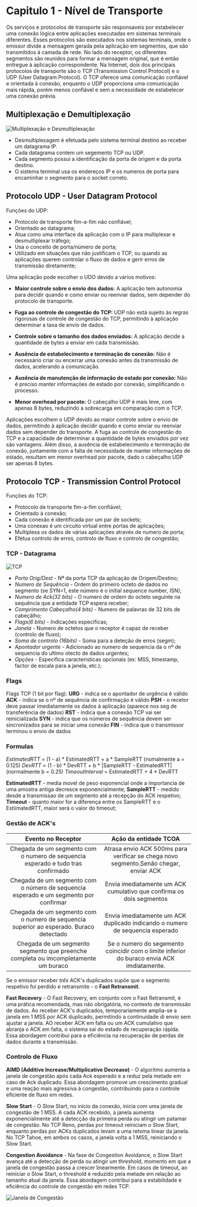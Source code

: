 # Capitulo 1 - Nível de Transporte

Os serviços e protocolos de transporte são responsaveis por estabelecer uma conexão lógica entre aplicações executadas em sistemas terminais diferentes. Esses protocolos são executados nos sistemas terminais, onde o emissor divide a mensagem gerada pela aplicação em segmentos, que são transmitidos á camada de rede. No lado do receptor, os diferentes segmentos são reunidos para formar a mensagem original, que é então entregue à aplicação correspondente. Na Internet, dois dos principais protocolos de transporte são o TCP (Transmission Control Protocol) e o UDP (User Datagram Protocol). O TCP oferece uma comunicação confiável e orientada à conexão, enquanto o UDP proporciona uma comunicação mais rápida, porém menos confiável e sem a necessidade de estabelecer uma conexão prévia.

## Multiplexação e Demultiplexação

![Multiplexação e Desmultiplexação](img/multi.png)

 - Desmultiplexagem é efetuada pelo sistema terminal destino ao receber um datagrama IP.
 - Cada datagrama contem um segemento TCP ou UDP.
 - Cada segmento possui a identificação da porta de origem e da porta destino.
 - O sistema terminal usa os endereços IP e os numeros de porta para encaminhar o segmento para o socket correto.

## Protocolo UDP - User Datagram Protocol

Funções do UDP:
 - Protocolo de transporte fim-a-fim não confiável;
 - Orientado ao datagrama;
 - Atua como uma interface da aplicação com o IP para multiplexar e desmultiplexar tráfego;
 - Usa o conceito de porta/número de porta;
 - Utilizado em situações que não justificam o TCP, ou quando as aplicações querem controlar o fluxo de dados e gerir erros de transmissão diretamente;

Uma aplicação pode escolher o UDO devido a vários motivos:

 - **Maior controle sobre o envio dos dados:** A aplicação tem autonomia para decidir quando e como enviar ou reenviar dados, sem depender do protocolo de transporte.

 - **Fuga ao controle de congestão do TCP:** UDP não está sujeito às regras rigorosas de controle de congestão do TCP, permitindo à aplicação determinar a taxa de envio de dados.

 - **Controle sobre o tamanho dos dados enviados:** A aplicação decide a quantidade de bytes a enviar em cada transmissão.

 - **Ausência de estabelecimento e terminação de conexão:** Não é necessário criar ou encerrar uma conexão antes da transmissão de dados, acelerando a comunicação.

 - **Ausência de manutenção de informação de estado por conexão:** Não é preciso manter informações de estado por conexão, simplificando o processo.

 - **Menor overhead por pacote:** O cabeçalho UDP é mais leve, com apenas 8 bytes, reduzindo a sobrecarga em comparação com o TCP.

Aplicações escolhem o UDP devido ao maior controle sobre o envio de dados, permitindo à aplicação decidir quando e como enviar ou reenviar dados sem depender do transporte. A fuga ao controle de congestão do TCP e a capacidade de determinar a quantidade de bytes enviados por vez são vantagens. Além disso, a ausência de estabelecimento e terminação de conexão, juntamente com a falta de necessidade de manter informações de estado, resultam em menor overhead por pacote, dado o cabeçalho UDP ser apenas 8 bytes.


## Protocolo TCP - Transmission Control Protocol

Funções do TCP:
 - Protocolo de transporte fim-a-fim confiável;
 - Orientado à conexão;
 - Cada conexão é identificada por um par de sockets;
 - Uma conexao é um circuito virtual entre portas de aplicações;
 - Multiplexa os dados de várias aplicações através de numero de porta;
 - Efetua controlo de erros, controlo de fluxo e controlo de congestão;

### TCP - Datagrama
![TCP](img/TCP_data.png)

 - *Porta Orig/Dest* - Nª da porta TCP da aplicação de Origem/Destino;
 - *Numero de Sequência* - Ordem do primeiro octeto de dados no segmento (se SYN=1, este número é o initial sequence number, ISN);
 - *Numero de Ack(32 bits)* - O numero de ordem do octeto seguinte na sequência que a entidade TCP espera receber;
 - *Comprimento Cabeçalho(4 bits)* - Numero de palavras de 32 bits de cabeçãlho;
 - *Flags(6 bits)* - Indicações especificas;
 - *Janela* - Numero de octetos que o receptor é capaz de receber (controlo de fluxo);
 - *Soma de controlo (16bits)* - Soma para a deteção de erros (segm);
 - *Apontador urgente* - Adicionado ao numero de sequencia da o nº de sequencia do ultimo otecto de dados urgentes;
 - *Opções* - Especifica caracteristicas opcionais (ex: MSS, timestamp, factor de escala para a janela, etc.);

### Flags
Flags TCP (1 bit por flag):
 **URG** - indica se o apontador de urgência é válido
 **ACK** - indica se o nº de sequência de confirmação é válido
 **PSH** - o recetor deve passar imediatamente os dados à aplicação (aparece nos seg de transferência de dados)
 **RST** - indica que a conexão TCP vai ser reinicializada
 **SYN** - indica que os números de sequência devem ser sincronizados para se iniciar uma conexão
 **FIN** - indica que o transmissor terminou o envio de dados

### Formulas
*EstimatedRTT* = (1 - a) * EstimatedRTT + a * SampleRTT   (nomalmente a = 0.125)
*DevRTT* = (1 - b) * DevRTT + b * |SampleRTT - EstimatedRTT|   (normalmente b = 0.25)
*TimeoutInterval* = EstimatedRTT + 4 * DevRTT

**EstimatedRTT** - media movel de peso exponencial onde a importancia de uma amostra antiga decresce exponencialmente;
**SampleRTT** - medido desde a transmissao de um segmento até a recepção do ACK respetivo;
**Timeout** - quanto maior for a diferença entre os SampleRTT e o EstiimatedRTT, maior será o valor do timeout;

### Gestão de ACK's
|  Evento no Receptor| Ação da entidade TCOA |
|:---:|:---:|
| Chegada de um segmento com o numero de sequencia esperado e tudo tras confirmado | Atrasa envio ACK 500ms para verificar se chega novo segmento.Senão chegar, enviar ACK |
| Chegada de um segmento com o número de sequencia esperado e um segmento por confirmar | Envia imediatamente um ACK cumulativo que confirma os dois segmentos |
|  Chegada de um segmento com o numero de sequencia superior ao esperado. Buraco detectado | Envia imediatamente um ACK duplicado indicando o numero de sequencia esperado |
| Chegada de um segmento segmento que preenche completa ou imcompletamente um buraco | Se o numero do segemento coincidir com o limite inferior do buraco envia ACK imdiatamente. |

Se o emissor receber *três* ACK's duplicados supôe que o segmento respetivo foi perdido e retransmite - o **Fast Retransmit**.

**Fast Recovery** - O Fast Recovery, em conjunto com o Fast Retransmit, é uma prática recomendada, mas não obrigatória, no contexto de transmissão de dados. Ao receber ACK's duplicados, temporariamente amplia-se a janela em 1 MSS por ACK duplicado, permitindo a continuidade di envio sem ajustar a janela. AO receber ACK em falta ou um ACK cumulativo que abranja o ACK em falta, o sistema sai do estado de recuperação rápida. Essa abordagem contribui para a eficiência na recuperação de perdas de dados durante a transmissão.

### Controlo de Fluxo

**AIMD (Additive Increase/Multiplicative Decrease)** - O algoritmo aumenta a janela de congestão após cada Ack esperado e a reduz pela metade em caso de Ack duplicado. Essa abordagem promove um crescimento gradual e uma reação mais agressiva à congestão, contribuindo para o controle eficiente de fluxo em redes.

**Slow Start** - O Slow Start, no início da conexão, inicia com uma janela de congestão de 1 MSS. A cada ACK recebido, a janela aumenta exponencialmente até a detecção da primeira perda ou atingir um patamar de congestão. No TCP Reno, perdas por timeout reiniciam o Slow Start, enquanto perdas por ACKs duplicados levam a uma retoma linear da janela. No TCP Tahoe, em ambos os casos, a janela volta a 1 MSS, reiniciando o Slow Start.

**Congestion Avoidance** - Na fase de Congestion Avoidance, o Slow Start avança até a detecção de perda ou atingir um threshold, momento em que a janela de congestão passa a crescer linearmente. Em casos de timeout, ao reiniciar o Slow Start, o threshold é reduzido pela metade em relação ao tamanho atual da janela. Essa abordagem contribui para a estabilidade e eficiência do controle de congestão em redes TCP.

![Janela de Congestão](img/DiagramaCong.png)